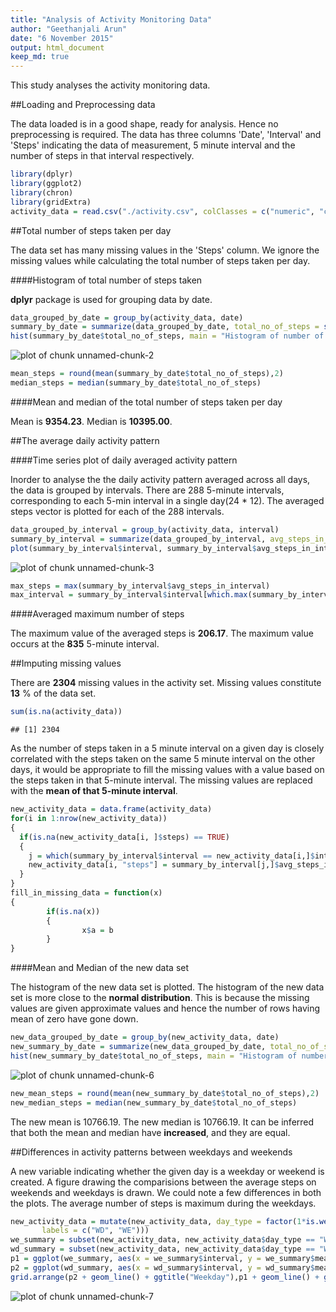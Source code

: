 ```yaml
---
title: "Analysis of Activity Monitoring Data"
author: "Geethanjali Arun"
date: "6 November 2015"
output: html_document
keep_md: true
---
```


This study analyses the activity monitoring data.

##Loading and Preprocessing data

The data loaded is in a good shape, ready for analysis. Hence no preprocessing is required. The data has three columns 'Date', 'Interval' and 'Steps' indicating the data of measurement, 5 minute interval and the number of steps in that interval respectively. 


```r
library(dplyr)
library(ggplot2)
library(chron)
library(gridExtra)
activity_data = read.csv("./activity.csv", colClasses = c("numeric", "character", "numeric"))
```

##Total number of steps taken per day


The data set has many missing values in the 'Steps' column. We ignore the missing values while calculating the total number of steps taken per day.


####Histogram of total number of steps taken

**dplyr** package is used for grouping data by date.


```r
data_grouped_by_date = group_by(activity_data, date)
summary_by_date = summarize(data_grouped_by_date, total_no_of_steps = sum(steps, na.rm=TRUE))
hist(summary_by_date$total_no_of_steps, main = "Histogram of number of steps in a day", xlab = "Number of steps in a day", col = "blue", breaks = seq(from = 0, to = 25000, by = 1000), ylim = c(0,20))
```

![plot of chunk unnamed-chunk-2](figure/unnamed-chunk-2-1.png) 

```r
mean_steps = round(mean(summary_by_date$total_no_of_steps),2)
median_steps = median(summary_by_date$total_no_of_steps)
```


####Mean and median of the total number of steps taken per day

Mean is **9354.23**. 
Median is **10395.00**.


##The average daily activity pattern

####Time series plot of daily averaged activity pattern

Inorder to analyse the the daily activity pattern averaged across all days, the data is grouped by intervals. There are 288 5-minute intervals, corresponding to each 5-min interval in a single day(24 * 12). The averaged steps vector is plotted for each of the 288 intervals. 

```r
data_grouped_by_interval = group_by(activity_data, interval)
summary_by_interval = summarize(data_grouped_by_interval, avg_steps_in_interval = mean(steps, na.rm = TRUE))
plot(summary_by_interval$interval, summary_by_interval$avg_steps_in_interval, type="l", xlab = "Index of the 5 minute Interval", ylab = "Average steps", main = "Time series plot of averaged steps")
```

![plot of chunk unnamed-chunk-3](figure/unnamed-chunk-3-1.png) 

```r
max_steps = max(summary_by_interval$avg_steps_in_interval)
max_interval = summary_by_interval$interval[which.max(summary_by_interval$avg_steps_in_interval)]
```


####Averaged maximum number of steps

The maximum value of the averaged steps is **206.17**. The maximum value occurs at the **835** 5-minute interval.


##Imputing missing values

There are **2304** missing values in the activity set. Missing values constitute **13** % of the data set.


```r
sum(is.na(activity_data))
```

```
## [1] 2304
```

As the number of steps taken in a 5 minute interval on a given day is closely correlated with the steps taken on the same 5 minute interval on the other days, it would be appropriate to fill the missing values with a value based on the steps taken in that 5-minute interval.
The missing values are replaced with the **mean of that 5-minute interval**.


```r
new_activity_data = data.frame(activity_data)
for(i in 1:nrow(new_activity_data))
{
  if(is.na(new_activity_data[i, ]$steps) == TRUE)
  {
    j = which(summary_by_interval$interval == new_activity_data[i,]$interval)
    new_activity_data[i, "steps"] = summary_by_interval[j,]$avg_steps_in_interval
  }
}
fill_in_missing_data = function(x)
{
        if(is.na(x))
        {
                x$a = b
        }
}
```


####Mean and Median of the new data set

The histogram of the new data set is plotted. The histogram of the new data set is more close to the **normal distribution**. This is because the missing values are given approximate values and hence the number of rows having mean of zero have gone down.


```r
new_data_grouped_by_date = group_by(new_activity_data, date)
new_summary_by_date = summarize(new_data_grouped_by_date, total_no_of_steps = sum(steps, na.rm=TRUE))
hist(new_summary_by_date$total_no_of_steps, main = "Histogram of number of steps in a day", xlab = "Number of steps in a day", col = "blue", breaks = seq(from = 0, to = 25000, by = 1000), ylim = c(0,20))
```

![plot of chunk unnamed-chunk-6](figure/unnamed-chunk-6-1.png) 

```r
new_mean_steps = round(mean(new_summary_by_date$total_no_of_steps),2)
new_median_steps = median(new_summary_by_date$total_no_of_steps)
```

The new mean is 10766.19. The new median is 10766.19. It can be inferred that both the mean and median have **increased**, and they are equal.

##Differences in activity patterns between weekdays and weekends

A new variable indicating whether the given day is a weekday or weekend is created. A figure drawing the comparisions between the average steps on weekends and weekdays is drawn. We could note a few differences in both the plots. The average number of steps is maximum during the weekdays.


```r
new_activity_data = mutate(new_activity_data, day_type = factor(1*is.weekend(chron(new_activity_data$date, format = "y-m-d")), 
       labels = c("WD", "WE")))
we_summary = subset(new_activity_data, new_activity_data$day_type == "WE") %>% group_by(interval) %>% summarize(mean_steps = mean(steps))
wd_summary = subset(new_activity_data, new_activity_data$day_type == "WD") %>% group_by(interval) %>% summarize(mean_steps = mean(steps))
p1 = ggplot(we_summary, aes(x = we_summary$interval, y = we_summary$mean_steps)) + xlab("Interval") + ylab("Number of steps") + coord_cartesian(ylim = c(0, 250))
p2 = ggplot(wd_summary, aes(x = wd_summary$interval, y = wd_summary$mean_steps)) + xlab("Interval") + ylab("Number of steps") + coord_cartesian(ylim = c(0, 250))
grid.arrange(p2 + geom_line() + ggtitle("Weekday"),p1 + geom_line() + ggtitle("Weekend"), nrow = 2, top = "Time series plot of averaged steps after imputation")
```

![plot of chunk unnamed-chunk-7](figure/unnamed-chunk-7-1.png) 

